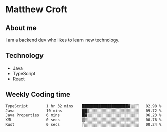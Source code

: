 # Matthew Croft

## About me
I am a backend dev who likes to learn new technology. 

## Technology
- Java
- TypeScript
- React

## Weekly Coding time
<!--START_SECTION:waka-->

```txt
TypeScript        1 hr 32 mins    ████████████████████▓░░░░   82.98 %
Java              10 mins         ██▒░░░░░░░░░░░░░░░░░░░░░░   09.72 %
Java Properties   6 mins          █▓░░░░░░░░░░░░░░░░░░░░░░░   06.23 %
XML               0 secs          ▒░░░░░░░░░░░░░░░░░░░░░░░░   00.76 %
Rust              0 secs          ░░░░░░░░░░░░░░░░░░░░░░░░░   00.24 %
```

<!--END_SECTION:waka-->
